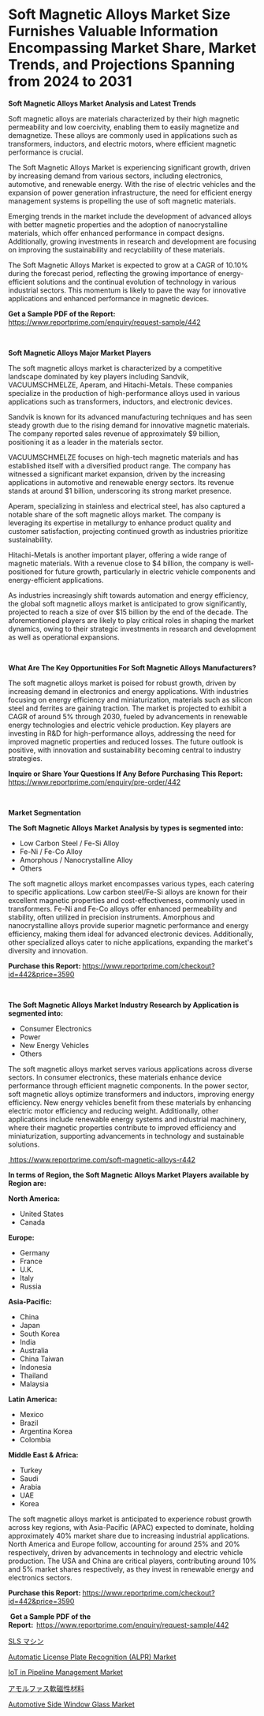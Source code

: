 <p><h1>Soft Magnetic Alloys Market Size Furnishes Valuable Information Encompassing Market Share, Market Trends, and Projections Spanning from 2024 to 2031</h1></p><p><strong>Soft Magnetic Alloys Market Analysis and Latest Trends</strong></p>
<p><p>Soft magnetic alloys are materials characterized by their high magnetic permeability and low coercivity, enabling them to easily magnetize and demagnetize. These alloys are commonly used in applications such as transformers, inductors, and electric motors, where efficient magnetic performance is crucial. </p><p>The Soft Magnetic Alloys Market is experiencing significant growth, driven by increasing demand from various sectors, including electronics, automotive, and renewable energy. With the rise of electric vehicles and the expansion of power generation infrastructure, the need for efficient energy management systems is propelling the use of soft magnetic materials. </p><p>Emerging trends in the market include the development of advanced alloys with better magnetic properties and the adoption of nanocrystalline materials, which offer enhanced performance in compact designs. Additionally, growing investments in research and development are focusing on improving the sustainability and recyclability of these materials. </p><p>The Soft Magnetic Alloys Market is expected to grow at a CAGR of 10.10% during the forecast period, reflecting the growing importance of energy-efficient solutions and the continual evolution of technology in various industrial sectors. This momentum is likely to pave the way for innovative applications and enhanced performance in magnetic devices.</p></p>
<p><strong>Get a Sample PDF of the Report:&nbsp;</strong> <a href="https://www.reportprime.com/enquiry/request-sample/442">https://www.reportprime.com/enquiry/request-sample/442</a></p>
<p>&nbsp;</p>
<p><strong>Soft Magnetic Alloys Major Market Players</strong></p>
<p><p>The soft magnetic alloys market is characterized by a competitive landscape dominated by key players including Sandvik, VACUUMSCHMELZE, Aperam, and Hitachi-Metals. These companies specialize in the production of high-performance alloys used in various applications such as transformers, inductors, and electronic devices.</p><p>Sandvik is known for its advanced manufacturing techniques and has seen steady growth due to the rising demand for innovative magnetic materials. The company reported sales revenue of approximately $9 billion, positioning it as a leader in the materials sector.</p><p>VACUUMSCHMELZE focuses on high-tech magnetic materials and has established itself with a diversified product range. The company has witnessed a significant market expansion, driven by the increasing applications in automotive and renewable energy sectors. Its revenue stands at around $1 billion, underscoring its strong market presence.</p><p>Aperam, specializing in stainless and electrical steel, has also captured a notable share of the soft magnetic alloys market. The company is leveraging its expertise in metallurgy to enhance product quality and customer satisfaction, projecting continued growth as industries prioritize sustainability.</p><p>Hitachi-Metals is another important player, offering a wide range of magnetic materials. With a revenue close to $4 billion, the company is well-positioned for future growth, particularly in electric vehicle components and energy-efficient applications.</p><p>As industries increasingly shift towards automation and energy efficiency, the global soft magnetic alloys market is anticipated to grow significantly, projected to reach a size of over $15 billion by the end of the decade. The aforementioned players are likely to play critical roles in shaping the market dynamics, owing to their strategic investments in research and development as well as operational expansions.</p></p>
<p>&nbsp;</p>
<p><strong>What Are The Key Opportunities For Soft Magnetic Alloys Manufacturers?</strong></p>
<p><p>The soft magnetic alloys market is poised for robust growth, driven by increasing demand in electronics and energy applications. With industries focusing on energy efficiency and miniaturization, materials such as silicon steel and ferrites are gaining traction. The market is projected to exhibit a CAGR of around 5% through 2030, fueled by advancements in renewable energy technologies and electric vehicle production. Key players are investing in R&D for high-performance alloys, addressing the need for improved magnetic properties and reduced losses. The future outlook is positive, with innovation and sustainability becoming central to industry strategies.</p></p>
<p><strong>Inquire or Share Your Questions If Any Before Purchasing This Report:</strong> <a href="https://www.reportprime.com/enquiry/pre-order/442">https://www.reportprime.com/enquiry/pre-order/442</a></p>
<p>&nbsp;</p>
<p><strong>Market Segmentation</strong></p>
<p><strong>The Soft Magnetic Alloys Market Analysis by types is segmented into:</strong></p>
<p><ul><li>Low Carbon Steel / Fe-Si Alloy</li><li>Fe-Ni / Fe-Co Alloy</li><li>Amorphous / Nanocrystalline Alloy</li><li>Others</li></ul></p>
<p><p>The soft magnetic alloys market encompasses various types, each catering to specific applications. Low carbon steel/Fe-Si alloys are known for their excellent magnetic properties and cost-effectiveness, commonly used in transformers. Fe-Ni and Fe-Co alloys offer enhanced permeability and stability, often utilized in precision instruments. Amorphous and nanocrystalline alloys provide superior magnetic performance and energy efficiency, making them ideal for advanced electronic devices. Additionally, other specialized alloys cater to niche applications, expanding the market's diversity and innovation.</p></p>
<p><strong>Purchase this Report:&nbsp;</strong><a href="https://www.reportprime.com/checkout?id=442&price=3590">https://www.reportprime.com/checkout?id=442&price=3590</a></p>
<p>&nbsp;</p>
<p><strong>The Soft Magnetic Alloys Market Industry Research by Application is segmented into:</strong></p>
<p><ul><li>Consumer Electronics</li><li>Power</li><li>New Energy Vehicles</li><li>Others</li></ul></p>
<p><p>The soft magnetic alloys market serves various applications across diverse sectors. In consumer electronics, these materials enhance device performance through efficient magnetic components. In the power sector, soft magnetic alloys optimize transformers and inductors, improving energy efficiency. New energy vehicles benefit from these materials by enhancing electric motor efficiency and reducing weight. Additionally, other applications include renewable energy systems and industrial machinery, where their magnetic properties contribute to improved efficiency and miniaturization, supporting advancements in technology and sustainable solutions.</p></p>
<p><a href="https://www.reportprime.com/soft-magnetic-alloys-r442">&nbsp;https://www.reportprime.com/soft-magnetic-alloys-r442</a></p>
<p><strong>In terms of Region, the Soft Magnetic Alloys Market Players available by Region are:</strong></p>
<p>
    <p> <strong> North America: </strong>
        <ul>
            <li>United States</li>
            <li>Canada</li>
        </ul>
        </p> 
    <p> <strong> Europe: </strong>
        <ul>
            <li>Germany</li>
            <li>France</li>
            <li>U.K.</li>
            <li>Italy</li>
            <li>Russia</li>
        </ul>
        </p> 
    <p> <strong> Asia-Pacific: </strong>
        <ul>
            <li>China</li>
            <li>Japan</li>
            <li>South Korea</li>
            <li>India</li>
            <li>Australia</li>
            <li>China Taiwan</li>
            <li>Indonesia</li>
            <li>Thailand</li>
            <li>Malaysia</li>
        </ul>
        </p> 
    <p> <strong> Latin America: </strong>
        <ul>
            <li>Mexico</li>
            <li>Brazil</li>
            <li>Argentina Korea</li>
            <li>Colombia</li>
        </ul>
        </p> 
    <p> <strong> Middle East & Africa: </strong>
        <ul>
            <li>Turkey</li>
            <li>Saudi</li>
            <li>Arabia</li>
            <li>UAE</li>
            <li>Korea</li>
        </ul>
    </p>
    </p>
<p><p>The soft magnetic alloys market is anticipated to experience robust growth across key regions, with Asia-Pacific (APAC) expected to dominate, holding approximately 40% market share due to increasing industrial applications. North America and Europe follow, accounting for around 25% and 20% respectively, driven by advancements in technology and electric vehicle production. The USA and China are critical players, contributing around 10% and 5% market shares respectively, as they invest in renewable energy and electronics sectors.</p></p>
<p><strong>Purchase this Report: </strong><a href="https://www.reportprime.com/checkout?id=442&price=3590">https://www.reportprime.com/checkout?id=442&price=3590</a></p>
<p>&nbsp;<strong>Get a Sample PDF of the Report:&nbsp;&nbsp;</strong><a href="https://www.reportprime.com/enquiry/request-sample/442">https://www.reportprime.com/enquiry/request-sample/442</a></p>
<p><strong></strong></p>
<p><p><a href="https://medium.com/@oswaldheman9gu/sls%E6%A9%9F%E6%A2%B0%E5%B8%82%E5%A0%B4-2024%E5%B9%B4%E3%81%8B%E3%82%892031%E5%B9%B4%E3%81%BE%E3%81%A7%E3%81%AE%E6%A5%AD%E7%95%8C%E5%8B%95%E5%90%91%E3%81%A8%E4%BA%88%E6%B8%AC-7a08be61dc70">SLS マシン</a></p><p><a href="https://www.linkedin.com/pulse/mapping-automatic-license-plate-recognition-alpr-market-2mybf?trackingId=X7Sv4voBSjSqwDN2q1zUcQ%3D%3D">Automatic License Plate Recognition (ALPR) Market</a></p><p><a href="https://medium.com/@cyb3rpunksai/global-iot-in-pipeline-management-market-opportunities-and-market-challenges-2024-2031-74b41f878fa5">IoT in Pipeline Management Market</a></p><p><a href="https://medium.com/@oswaldheman9gu/%E3%82%A2%E3%83%A2%E3%83%AB%E3%83%95%E3%82%A1%E3%82%B9%E3%82%BD%E3%83%95%E3%83%88%E3%83%9E%E3%82%B0%E3%83%8D%E3%83%86%E3%82%A3%E3%83%83%E3%82%AF%E6%9D%90%E6%96%99%E5%B8%82%E5%A0%B4-2024%E5%B9%B4%E3%81%8B%E3%82%892031%E5%B9%B4%E3%81%AE%E3%82%B0%E3%83%AD%E3%83%BC%E3%83%90%E3%83%AB%E3%81%8A%E3%82%88%E3%81%B3%E5%9C%B0%E5%9F%9F%E5%88%86%E6%9E%90-32eccbea3266">アモルファス軟磁性材料</a></p><p><a href="https://issuu.com/reportprime-2/docs/automotive-side-window-glass-market_c9cbcaabf6efd5">Automotive Side Window Glass Market</a></p></p>